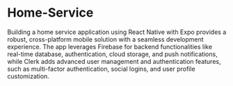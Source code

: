 # Home-Service
 Building a home service application using React Native with Expo provides a robust, cross-platform mobile solution with a seamless development experience. The app leverages Firebase for backend functionalities like real-time database, authentication, cloud storage, and push notifications, while Clerk adds advanced user management and authentication features, such as multi-factor authentication, social logins, and user profile customization.
